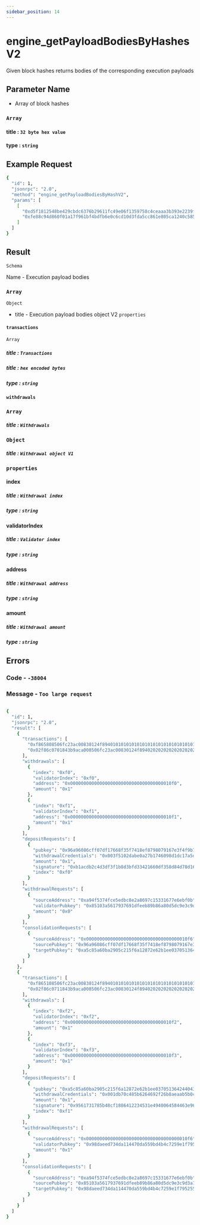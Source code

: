 ```yaml
---
sidebar_position: 14
---
```


# engine_getPayloadBodiesByHashesV2

Given block hashes returns bodies of the corresponding execution payloads

## Parameter Name
- Array of block hashes 

### `Array`

#### title : `32 byte hex value`

#### type : `string`

## Example Request

```bash
{
  "id": 1,
  "jsonrpc": "2.0",
  "method": "engine_getPayloadBodiesByHashV2",
  "params": [
    [
      "0xd5f1812548be429cbdc6376b29611fc49e06f1359758c4ceaaa3b393e2239f9c",
      "0xfe88c94d860f01a17f961bf4bdfb6e0c6cd10d3fda5cc861e805ca1240c58553"
    ]
  ]
}

```

## Result
`Schema`

Name - Execution payload bodies
### `Array`
`Object`
- title - Execution payload bodies object V2
`properties`

#### `transactions`
`Array`
##### title : `Transactions`
##### title : `hex encoded bytes`
##### type : `string`

#### `withdrawals`

### `Array`
##### title : `Withdrawals`
### `Object`

##### title : `Withdrawal object V1`
### `properties`
#### index
##### title : `Withdrawal index`
##### type : `string`
#### validatorIndex
##### title : `Validator index`
##### type : `string`
#### address
##### title : `Withdrawal address`
##### type : `string`
#### amount
##### title : `Withdrawal amount`
##### type : `string`

## Errors

### Code - `-38004`  
### Message - `Too large request`

```bash

{
  "id": 1,
  "jsonrpc": "2.0",
  "result": [
    {
      "transactions": [
        "0xf865808506fc23ac00830124f8940101010101010101010101010101010101010101018031a02c4d88bfdc2f6dbf82c33d235c4e785e9fc23b2d0fc7b9d20fc5e9674f1f9d15a016d6d69b925cf26128683ab4a096e196fbb1142d6c6d4e8d3481b9bef1bd0f65",
        "0x02f86c0701843b9aca008506fc23ac00830124f89402020202020202020202020202020202020202020180c080a039409b4e5603dd8c3cf38232348661a8e99ac518396eeaa128ec9ec2a3eb8127a06b21ab956f5f138cb44fda1a9055bd08980ea4f8040d877c00dac025608d0d95"
      ],
      "withdrawals": [
        {
          "index": "0xf0",
          "validatorIndex": "0xf0",
          "address": "0x00000000000000000000000000000000000010f0",
          "amount": "0x1"
        },
        {
          "index": "0xf1",
          "validatorIndex": "0xf1",
          "address": "0x00000000000000000000000000000000000010f1",
          "amount": "0x1"
        }
      ],
      "depositRequests": [
        {
          "pubkey": "0x96a96086cff07df17668f35f7418ef8798079167e3f4f9b72ecde17b28226137cf454ab1dd20ef5d924786ab3483c2f9",
          "withdrawalCredentials": "0x003f5102dabe0a27b1746098d1dc17a5d3fbd478759fea9287e4e419b3c3cef2",
          "amount": "0x1",
          "signature": "0xb1acdb2c4d3df3f1b8d3bfd33421660df358d84d78d16c4603551935f4b67643373e7eb63dcb16ec359be0ec41fee33b03a16e80745f2374ff1d3c352508ac5d857c6476d3c3bcf7e6ca37427c9209f17be3af5264c0e2132b3dd1156c28b4e9",
          "index": "0xf0"
        }
      ],
      "withdrawalRequests": [
        {
          "sourceAddress": "0xa94f5374fce5edbc8e2a8697c15331677e6ebf0b",
          "validatorPubkey": "0x85103a5617937691dfeeb89b86a80d5dc9e3c9d3a1a0e7ce311e26e0bb732eabaa47ffa288f0d54de28209a62a7d29d0",
          "amount": "0x0"
        }
      ],
      "consolidationRequests": [
        {
          "sourceAddress": "0x00000000000000000000000000000000000010f6",
          "sourcePubkey": "0x96a96086cff07df17668f35f7418ef8798079167e3f4f9b72ecde17b28226137cf454ab1dd20ef5d924786ab3483c2f9",
          "targetPubkey": "0xa5c85a60ba2905c215f6a12872e62b1ee037051364244043a5f639aa81b04a204c55e7cc851f29c7c183be253ea1510b"
        }
      ]
    },
    {
      "transactions": [
        "0xf865108506fc23ac00830124f8940101010101010101010101010101010101010101018031a0d9712a3c40ae85aea4ad1bd95a0b7cc7bd805189a9e2517403b11a00a1530f81a053b53b0267a6dcfe9f9a1652307b396b3e8a65e65707a450e60c92baefdbcfbe",
        "0x02f86c0711843b9aca008506fc23ac00830124f89402020202020202020202020202020202020202020180c080a071d36bc93c7ae8cc5c01501e51e5e97a51aa541d1a89c809a2af7eb40e9bc2cba071644230e21c075c1da08916aff5efe9f95a6f6a4f94dc217f6c1bb4a3240b29"
      ],
      "withdrawals": [
        {
          "index": "0xf2",
          "validatorIndex": "0xf2",
          "address": "0x00000000000000000000000000000000000010f2",
          "amount": "0x1"
        },
        {
          "index": "0xf3",
          "validatorIndex": "0xf3",
          "address": "0x00000000000000000000000000000000000010f3",
          "amount": "0x1"
        }
      ],
      "depositRequests": [
        {
          "pubkey": "0xa5c85a60ba2905c215f6a12872e62b1ee037051364244043a5f639aa81b04a204c55e7cc851f29c7c183be253ea1510b",
          "withdrawalCredentials": "0x001db70c485b6264692f26b8aeaab5b0c384180df8e2184a21a808a3ec8e86ca",
          "amount": "0x1",
          "signature": "0x9561731785b48cf1886412234531e4940064584463e96ac63a1a154320227e333fb51addc4a89b7e0d3f862d7c1fd4ea03bd8eb3d8806f1e7daf591cbbbb92b0beb74d13c01617f22c5026b4f9f9f294a8a7c32db895de3b01bee0132c9209e1",
          "index": "0xf1"
        }
      ],
      "withdrawalRequests": [
        {
          "sourceAddress": "0x00000000000000000000000000000000000010f6",
          "validatorPubkey": "0x98daeed734da114470da559bd4b4c7259e1f7952555241dcbc90cf194a2ef676fc6005f3672fada2a3645edb297a7553",
          "amount": "0x1"
        }
      ],
      "consolidationRequests": [
        {
          "sourceAddress": "0xa94f5374fce5edbc8e2a8697c15331677e6ebf0b",
          "sourcePubkey": "0x85103a5617937691dfeeb89b86a80d5dc9e3c9d3a1a0e7ce311e26e0bb732eabaa47ffa288f0d54de28209a62a7d29d0",
          "targetPubkey": "0x98daeed734da114470da559bd4b4c7259e1f7952555241dcbc90cf194a2ef676fc6005f3672fada2a3645edb297a7553"
        }
      ]
    }
  ]
}

```
